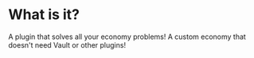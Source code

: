 # What is it?

A plugin that solves all your economy problems! A custom economy that doesn't need Vault or other plugins!
